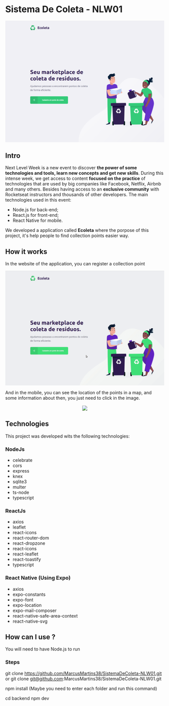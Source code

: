 # Sistema De Coleta - NLW01

<p align="center">
<img src="./.github/Home.png" width=550 align="center" />
</p>

## **Intro**

Next Level Week is a new event to discover **the power of some technologies and tools, learn new concepts and get new skills**. During this intense week, we get access to content **focused on the practice** of technologies that are used by big companies like Facebook, Netflix, Airbnb and many others. Besides having access to an **exclusive community** with Rocketseat instructors and thousands of other developers. The main technologies used in this event:

- Node.js for back-end;
- React.js for front-end;
- React Native for mobile.

We developed a application called **Ecoleta** where the porpose of this project, it's help people to find collection points easier way.

## **How it works**
In the website of the application, you can register a collection point

<p align="center">
<img src="./.github/DesktopVide.gif" width=750 align="center" />
</p>

And in the mobile, you can see the location of the points in a map, and some information about then, you just need to click in the image.

<p align="center">
<img src="./.github/MobileVideo.gif" width=250 height align="center" />
</p>

## **Technologies**

This project was developed wits the following technologies:

### **NodeJs**

- celebrate
- cors
- express
- knex
- sqlite3
- multer
- ts-node
- typescript

### **ReactJs**

- axios
- leaflet
- react-icons
- react-router-dom
- react-dropzone
- react-icons
- react-leaflet
- react-toastify
- typescript

### **React Native (Using Expo)**

- axios
- expo-constants
- expo-font
- expo-location
- expo-mail-composer
- react-native-safe-area-context
- react-native-svg

## **How can I use ?**

You will need to have Node.js to run

### **Steps**

git clone https://github.com/MarcusMartins38/SistemaDeColeta-NLW01.git
  or
git clone git@github.com:MarcusMartins38/SistemaDeColeta-NLW01.git

npm install (Maybe you need to enter each folder and run this command)

cd backend
npm dev

